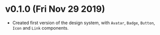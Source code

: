 # v0.1.0 (Fri Nov 29 2019)

- Created first version of the design system, with `Avatar`, `Badge`, `Button`, `Icon` and `Link` components.